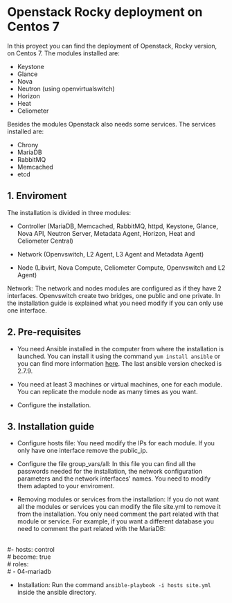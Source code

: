 # Openstack Rocky deployment on Centos 7
In this proyect you can find the deployment of Openstack, Rocky version, on Centos 7. The modules installed are:
- Keystone
- Glance
- Nova
- Neutron (using openvirtualswitch)
- Horizon
- Heat
- Celiometer

Besides the modules Openstack also needs some services. The services installed are:
- Chrony
- MariaDB
- RabbitMQ
- Memcached
- etcd

## 1. Enviroment
The installation is divided in three modules:
- Controller (MariaDB, Memcached, RabbitMQ, httpd, Keystone, Glance, Nova API, Neutron Server, Metadata Agent, Horizon, Heat and Celiometer Central)

- Network (Openvswitch, L2 Agent, L3 Agent and Metadata Agent)

- Node (Libvirt, Nova Compute, Celiometer Compute, Openvswitch and L2 Agent)

Network: The network and nodes modules are configured as if they have 2 interfaces. Openvswitch create two bridges, one public and one private. In the installation guide is explained what you need modify if you can only use one interface.

## 2. Pre-requisites
- You need Ansible installed in the computer from where the installation is launched. You can install it using the command `yum install ansible` or you can find more information [here](https://docs.ansible.com/ansible/latest/installation_guide/intro_installation.html?extIdCarryOver=true&sc_cid=701f2000001OH7YAAW#latest-release-via-dnf-or-yum). The last ansible version checked is 2.7.9.

- You need at least 3 machines or virtual machines, one for each module. You can replicate the module node as many times as you want.

- Configure the installation.

## 3. Installation guide
- Configure hosts file: You need modify the IPs for each module. If you only have one interface remove the public_ip.

- Configure the file group_vars/all: In this file you can find all the passwords needed for the installation, the network configuration parameters and the network interfaces' names. You need to modify them adapted to your enviroment.

- Removing modules or services from the installation: If you do not want all the modules or services you can modify the file site.yml to remove it from the installation. You only need comment the part related with that module or service. For example, if you want a different database you need to comment the part related with the MariaDB:
<br />
#- hosts: control
<br />
#  become: true
<br />
#  roles:
<br />
#    - 04-mariadb


- Installation: Run the command `ansible-playbook -i hosts site.yml` inside the ansible directory.
